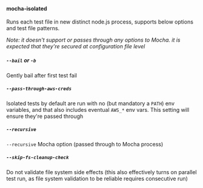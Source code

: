 #### mocha-isolated

Runs each test file in new distinct node.js process, supports below options and test file patterns.

_Note: it doesn't support or passes through any options to Mocha. it is expected that they're secured at configuration file level_

##### _`--bail` or `-b`_

Gently bail after first test fail

##### _`--pass-through-aws-creds`_

Isolated tests by default are run with no (but mandatory a `PATH`) env variables, and that also includes eventual `AWS_*` env vars. This setting will ensure they're passed through

##### _`--recursive`_

`--recursive` Mocha option (passed through to Mocha process)

##### _`--skip-fs-cleanup-check`_

Do not validate file system side effects (this also effectively turns on parallel test run, as file system validation to be reliable requires consecutive run)
